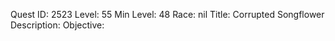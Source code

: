 Quest ID: 2523
Level: 55
Min Level: 48
Race: nil
Title: Corrupted Songflower
Description: 
Objective: 
